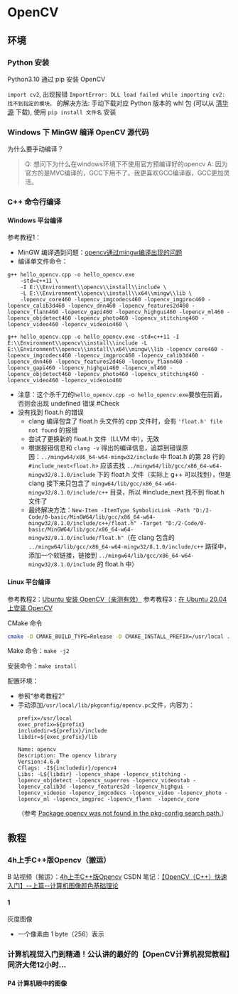 # OpenCV


## 环境
### Python 安装
Python3.10 通过 pip 安装 OpenCV

`import cv2`, 出现报错 `ImportError: DLL load failed while importing cv2: 找不到指定的模块。` 的解决方法: 手动下载对应 Python 版本的 whl 包 (可以从 [清华源](https://pypi.tuna.tsinghua.edu.cn/simple/opencv-python/) 下载), 使用 `pip install 文件名` 安装

### Windows 下 MinGW 编译 OpenCV 源代码
为什么要手动编译？
> Q: 想问下为什么在windows环境下不使用官方预编译好的opencv
> A: 因为官方的是MVC编译的，GCC下用不了。我更喜欢GCC编译器，GCC更加灵活。

### C++ 命令行编译
#### Windows 平台编译
参考教程1：[](https://zhuanlan.zhihu.com/p/402378383)
* MinGW 编译遇到问题：[opencv通过mingw编译出现的问题](https://blog.csdn.net/weixin_50988214/article/details/115100251)
* 编译单文件命令：
```shell
g++ hello_opencv.cpp -o hello_opencv.exe
	-std=c++11 \
    -I E:\\Environment\\opencv\\install\\include \
    -L E:\\Environment\\opencv\\install\\x64\\mingw\\lib \
    -lopencv_core460 -lopencv_imgcodecs460 -lopencv_imgproc460 -lopencv_calib3d460 -lopencv_dnn460 -lopencv_features2d460 -lopencv_flann460 -lopencv_gapi460 -lopencv_highgui460 -lopencv_ml460 -lopencv_objdetect460 -lopencv_photo460 -lopencv_stitching460 -lopencv_video460 -lopencv_videoio460 \
```
`g++ hello_opencv.cpp -o hello_opencv.exe -std=c++11 -I E:\\Environment\\opencv\\install\\include -L E:\\Environment\\opencv\\install\\x64\\mingw\\lib -lopencv_core460 -lopencv_imgcodecs460 -lopencv_imgproc460 -lopencv_calib3d460 -lopencv_dnn460 -lopencv_features2d460 -lopencv_flann460 -lopencv_gapi460 -lopencv_highgui460 -lopencv_ml460 -lopencv_objdetect460 -lopencv_photo460 -lopencv_stitching460 -lopencv_video460 -lopencv_videoio460`
* 注意：这个杀千刀的`hello_opencv.cpp -o hello_opencv.exe`要放在前面，否则会出现 undefined 错误 \#Check
* 没有找到 float.h 的错误
	- clang 编译包含了 float.h 头文件的 cpp 文件时，会有 `'float.h' file not found` 的报错
	- 尝试了更换新的 float.h 文件（LLVM 中），无效
	- 根据报错信息和 `clang -v` 得出的编译信息，追踪到错误原因：`../mingw64/x86_64-w64-mingw32/include` 中 float.h 的第 28 行的 `#include_next<float.h>` 应该去找 `../mingw64/lib/gcc/x86_64-w64-mingw32/8.1.0/include` 下的 float.h 文件（实际上 g++ 可以找到），但是 clang 接下来只包含了 `mingw64/lib/gcc/x86_64-w64-mingw32/8.1.0/include/c++` 目录，所以 #include_next 找不到 float.h 文件了
	- 最终解决方法：`New-Item -ItemType SymbolicLink -Path "D:/2-Code/0-basic/MinGW64/lib/gcc/x86_64-w64-mingw32/8.1.0/include/c++/float.h" -Target "D:/2-Code/0-basic/MinGW64/lib/gcc/x86_64-w64-mingw32/8.1.0/include/float.h"`（在 clang 包含的 `../mingw64/lib/gcc/x86_64-w64-mingw32/8.1.0/include/c++` 路径中，添加一个软链接，链接到 `../mingw64/lib/gcc/x86_64-w64-mingw32/8.1.0/include` 的 float.h 中）

#### Linux 平台编译
参考教程2：[Ubuntu 安装 OpenCV（亲测有效）](https://blog.csdn.net/weixin_44785513/article/details/113825117)
参考教程3：[在 Ubuntu 20.04 上安装 OpenCV](https://blog.csdn.net/qq_58060770/article/details/127553911)

CMake 命令
```bash
cmake -D CMAKE_BUILD_TYPE=Release -D CMAKE_INSTALL_PREFIX=/usr/local ..
```

Make 命令：`make -j2`

安装命令：`make install`

配置环境：
* 参照“参考教程2”
* 手动添加`/usr/local/lib/pkgconfig/opencv.pc`文件，内容为：
	```text
	prefix=/usr/local
	exec_prefix=${prefix}
	includedir=${prefix}/include
	libdir=${exec_prefix}/lib
	
	Name: opencv
	Description: The opencv library
	Version:4.6.0
	Cflags: -I${includedir}/opencv4
	Libs: -L${libdir} -lopencv_shape -lopencv_stitching -lopencv_objdetect -lopencv_superres -lopencv_videostab -lopencv_calib3d -lopencv_features2d -lopencv_highgui -lopencv_videoio -lopencv_imgcodecs -lopencv_video -lopencv_photo -lopencv_ml -lopencv_imgproc -lopencv_flann  -lopencv_core
	```
	（参考 [Package opencv was not found in the pkg-config search path.](https://blog.csdn.net/PecoHe/article/details/97476135)）

## 教程
### 4h上手C++版Opencv（搬运）
B 站视频（搬运）：[4h上手C++版Opencv](https://www.bilibili.com/video/BV11A411T7rL/?spm_id_from=333.337.search-card.all.click&vd_source=2c135662f2e5e0a38199900dd4a72b3b)
CSDN 笔记：[【OpenCV（C++）快速入门】--上篇--计算机图像颜色基础理论](https://blog.csdn.net/weixin_45703465/article/details/122583084?utm_source=app&app_version=5.0.0)

#### 1
灰度图像
* 一个像素由 1 byte（256）表示

### 计算机视觉入门到精通！公认讲的最好的【OpenCV计算机视觉教程】同济大佬12小时...
#### P4 计算机眼中的图像

